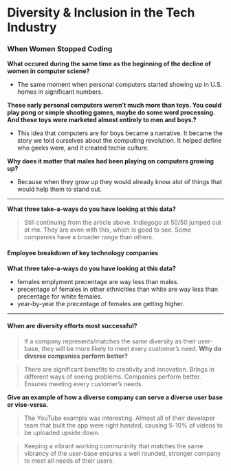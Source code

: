 
# Diversity & Inclusion in the Tech Industry

### When Women Stopped Coding

**What occured during the same time as the beginning of the decline of women in computer sciene?**
- The same moment when personal computers started showing up in U.S. homes in significant numbers.

**These early personal computers weren’t much more than toys. You could play pong or simple shooting games, maybe do some word processing. And these toys were marketed almost entirely to men and boys.?**

- This idea that computers are for boys became a narrative. It became the story we told ourselves about the computing revolution. It helped define who geeks were, and it created techie culture.

**Why does it matter that males had been playing on computers growing up?**
- Because when they grow up they would already know alot of things that would help them to stand out.

--------------------------------------------------------------

**What three take-a-ways do you have looking at this data?**

> Still continuing from the article above.
> Indiegogo at 50/50 jumped out at me. They are even with this, which is good to see.
> Some companies have a broader range than others.

#### Employee breakdown of key technology companies
**What three take-a-ways do you have looking at this data?**
- females emplyment precentage are way less than males.
- precentage of females in other ethnicities than white are way less than precentage for white females.
- year-by-year the precentage of females are getting higher.
------------------------------------------------------------
 #### When are diversity efforts most successful?

> If a company represents/matches the same diversity as their user-base, they will be more likely to meet every customer’s need.
**Why do diverse companies perform better?**

>There are significant benefits to creativity and innovation.
Brings in different ways of seeing problems.
>Companies perform better.
>Ensures meeting every customer’s needs.


**Give an example of how a diverse company can serve a diverse user base or vise-versa.**

>The YouTube example was interesting. Almost all of their developer team that built the app were right handed, causing 5-10% of videos to be uploaded upside down.

> Keeping a vibrant working communinity that matches the same vibrancy of the user-base ensures a well rounded, stronger company to meet all needs of their users.